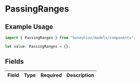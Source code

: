 # PassingRanges

## Example Usage

```typescript
import { PassingRanges } from "honeyhive/models/components";

let value: PassingRanges = {};
```

## Fields

| Field       | Type        | Required    | Description |
| ----------- | ----------- | ----------- | ----------- |